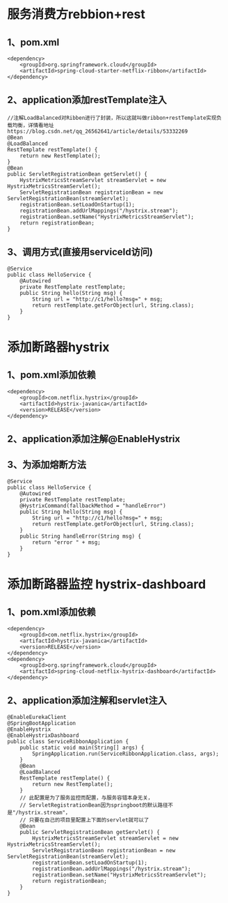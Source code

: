 服务消费方rebbion+rest
===
1、pom.xml
---
    <dependency>
        <groupId>org.springframework.cloud</groupId>
        <artifactId>spring-cloud-starter-netflix-ribbon</artifactId>
    </dependency>
    
2、application添加restTemplate注入
---
    //注解LoadBalanced对Ribben进行了封装，所以这就叫做ribbon+restTemplate实现负载均衡，详情看地址https://blog.csdn.net/qq_26562641/article/details/53332269
    @Bean
    @LoadBalanced
    RestTemplate restTemplate() {
        return new RestTemplate();
    }
    @Bean
    public ServletRegistrationBean getServlet() {
        HystrixMetricsStreamServlet streamServlet = new HystrixMetricsStreamServlet();
        ServletRegistrationBean registrationBean = new ServletRegistrationBean(streamServlet);
        registrationBean.setLoadOnStartup(1);
        registrationBean.addUrlMappings("/hystrix.stream");
        registrationBean.setName("HystrixMetricsStreamServlet");
        return registrationBean;
    }
3、调用方式(直接用serviceId访问)
---
    @Service
    public class HelloService {
        @Autowired
        private RestTemplate restTemplate;
        public String hello(String msg) {
            String url = "http://c1/hello?msg=" + msg;
            return restTemplate.getForObject(url, String.class);
        }
    }

添加断路器hystrix
===
1、pom.xml添加依赖
---
    <dependency>
        <groupId>com.netflix.hystrix</groupId>
        <artifactId>hystrix-javanica</artifactId>
        <version>RELEASE</version>
    </dependency>
2、application添加注解@EnableHystrix
---
3、为添加熔断方法
---
    @Service
    public class HelloService {
        @Autowired
        private RestTemplate restTemplate;
        @HystrixCommand(fallbackMethod = "handleError")
        public String hello(String msg) {
            String url = "http://c1/hello?msg=" + msg;
            return restTemplate.getForObject(url, String.class);
        }
        public String handleError(String msg) {
            return "error " + msg;
        }
    }
    
添加断路器监控 hystrix-dashboard
===
1、pom.xml添加依赖
---
    <dependency>
        <groupId>com.netflix.hystrix</groupId>
        <artifactId>hystrix-javanica</artifactId>
        <version>RELEASE</version>
    </dependency>
    <dependency>
        <groupId>org.springframework.cloud</groupId>
        <artifactId>spring-cloud-netflix-hystrix-dashboard</artifactId>
    </dependency>
2、application添加注解和servlet注入
---
    @EnableEurekaClient
    @SpringBootApplication
    @EnableHystrix
    @EnableHystrixDashboard
    public class ServiceRibbonApplication {
        public static void main(String[] args) {
            SpringApplication.run(ServiceRibbonApplication.class, args);
        }
        @Bean
        @LoadBalanced
        RestTemplate restTemplate() {
            return new RestTemplate();
        }
        // 此配置是为了服务监控而配置，与服务容错本身无关，
        // ServletRegistrationBean因为springboot的默认路径不是"/hystrix.stream"，
        // 只要在自己的项目里配置上下面的servlet就可以了
        @Bean
        public ServletRegistrationBean getServlet() {
            HystrixMetricsStreamServlet streamServlet = new HystrixMetricsStreamServlet();
            ServletRegistrationBean registrationBean = new ServletRegistrationBean(streamServlet);
            registrationBean.setLoadOnStartup(1);
            registrationBean.addUrlMappings("/hystrix.stream");
            registrationBean.setName("HystrixMetricsStreamServlet");
            return registrationBean;
        }
    }

    
    
    
 
